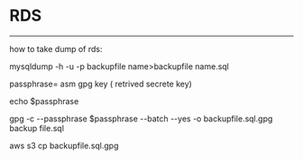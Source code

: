 # RDS
--------------------------------------------------------
how to take dump of rds:

mysqldump -h <end point of rds> -u <username of rds> -p backupfile name>backupfile name.sql

passphrase= asm gpg key ( retrived secrete key)

echo $passphrase

gpg -c --passphrase $passphrase --batch --yes -o backupfile.sql.gpg backup file.sql

aws s3 cp backupfile.sql.gpg <s3 path>
 
